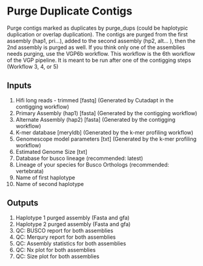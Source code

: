 # Purge Duplicate Contigs

Purge contigs marked as duplicates by purge_dups (could be haplotypic duplication or overlap duplication). The contigs are purged from the first assembly (hap1, pri...), added to the second assembly (hp2, alt... ), then the 2nd assembly is purged as well. If you think only one of the assemblies needs purging, use the VGP6b workflow. 
This workflow is the 6th workflow of the VGP pipeline. It is meant to be run after one of the contigging steps (Workflow 3, 4, or 5)

## Inputs

1. Hifi long reads - trimmed [fastq] (Generated by Cutadapt in the contigging workflow)
2. Primary Assembly (hap1) [fasta] (Generated by the contigging workflow)
3. Alternate Assembly (hap2) [fasta] (Generated by the contigging workflow)
4. K-mer database [meryldb]  (Generated by the k-mer profiling workflow)
5. Genomescope model parameters [txt] (Generated by the k-mer profiling workflow)
6. Estimated Genome Size [txt]
7. Database for busco lineage (recommended: latest) 
8. Lineage of your species for Busco Orthologs (recommended: vertebrata)
9. Name of first haplotype
10. Name of second haplotype


## Outputs

1. Haplotype 1 purged assembly (Fasta and gfa)
2. Haplotype 2 purged assembly (Fasta and gfa)
3. QC: BUSCO report for both assemblies
4. QC: Merqury report for both assemblies
5. QC: Assembly statistics for both assemblies
6. QC: Nx plot for both assemblies
7. QC: Size plot for both assemblies
